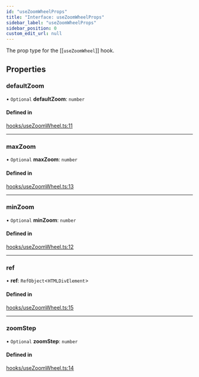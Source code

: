 ```yaml
---
id: "useZoomWheelProps"
title: "Interface: useZoomWheelProps"
sidebar_label: "useZoomWheelProps"
sidebar_position: 0
custom_edit_url: null
---
```


The prop type for the [[`useZoomWheel`]] hook.

## Properties

### defaultZoom

• `Optional` **defaultZoom**: `number`

#### Defined in

[hooks/useZoomWheel.ts:11](https://github.com/rob-blackbourn/jetblack-map/blob/84bdf68/src/hooks/useZoomWheel.ts#L11)

___

### maxZoom

• `Optional` **maxZoom**: `number`

#### Defined in

[hooks/useZoomWheel.ts:13](https://github.com/rob-blackbourn/jetblack-map/blob/84bdf68/src/hooks/useZoomWheel.ts#L13)

___

### minZoom

• `Optional` **minZoom**: `number`

#### Defined in

[hooks/useZoomWheel.ts:12](https://github.com/rob-blackbourn/jetblack-map/blob/84bdf68/src/hooks/useZoomWheel.ts#L12)

___

### ref

• **ref**: `RefObject`<`HTMLDivElement`\>

#### Defined in

[hooks/useZoomWheel.ts:15](https://github.com/rob-blackbourn/jetblack-map/blob/84bdf68/src/hooks/useZoomWheel.ts#L15)

___

### zoomStep

• `Optional` **zoomStep**: `number`

#### Defined in

[hooks/useZoomWheel.ts:14](https://github.com/rob-blackbourn/jetblack-map/blob/84bdf68/src/hooks/useZoomWheel.ts#L14)

